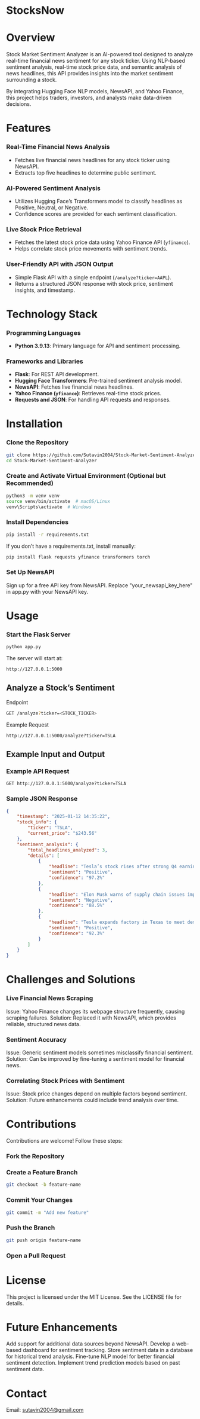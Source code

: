 # StocksNow

# Overview
Stock Market Sentiment Analyzer is an AI-powered tool designed to analyze real-time financial news sentiment for any stock ticker. Using NLP-based sentiment analysis, real-time stock price data, and semantic analysis of news headlines, this API provides insights into the market sentiment surrounding a stock.

By integrating Hugging Face NLP models, NewsAPI, and Yahoo Finance, this project helps traders, investors, and analysts make data-driven decisions.

# Features

### Real-Time Financial News Analysis
- Fetches live financial news headlines for any stock ticker using NewsAPI.
- Extracts top five headlines to determine public sentiment.

### AI-Powered Sentiment Analysis
- Utilizes Hugging Face’s Transformers model to classify headlines as Positive, Neutral, or Negative.
- Confidence scores are provided for each sentiment classification.

### Live Stock Price Retrieval
- Fetches the latest stock price data using Yahoo Finance API (`yfinance`).
- Helps correlate stock price movements with sentiment trends.

### User-Friendly API with JSON Output
- Simple Flask API with a single endpoint (`/analyze?ticker=AAPL`).
- Returns a structured JSON response with stock price, sentiment insights, and timestamp.

# Technology Stack

### Programming Languages
- **Python 3.9.13**: Primary language for API and sentiment processing.

### Frameworks and Libraries
- **Flask**: For REST API development.
- **Hugging Face Transformers**: Pre-trained sentiment analysis model.
- **NewsAPI**: Fetches live financial news headlines.
- **Yahoo Finance (`yfinance`)**: Retrieves real-time stock prices.
- **Requests and JSON**: For handling API requests and responses.

# Installation

### Clone the Repository
```bash
git clone https://github.com/Sutavin2004/Stock-Market-Sentiment-Analyzer.git
cd Stock-Market-Sentiment-Analyzer
```
### Create and Activate Virtual Environment (Optional but Recommended)
```bash
python3 -m venv venv
source venv/bin/activate  # macOS/Linux
venv\Scripts\activate  # Windows
```
### Install Dependencies
```bash
pip install -r requirements.txt
```
If you don’t have a requirements.txt, install manually:
```bash
pip install flask requests yfinance transformers torch
```
### Set Up NewsAPI
Sign up for a free API key from NewsAPI.
Replace "your_newsapi_key_here" in app.py with your NewsAPI key.
# Usage
### Start the Flask Server
```bash
python app.py
```
The server will start at:
```bash
http://127.0.0.1:5000
```
## Analyze a Stock’s Sentiment
Endpoint
```bash
GET /analyze?ticker=<STOCK_TICKER>
```
Example Request
```bash
http://127.0.0.1:5000/analyze?ticker=TSLA
```
## Example Input and Output
### Example API Request
```http
GET http://127.0.0.1:5000/analyze?ticker=TSLA
```
### Sample JSON Response
```json
{
    "timestamp": "2025-01-12 14:35:22",
    "stock_info": {
        "ticker": "TSLA",
        "current_price": "$243.56"
    },
    "sentiment_analysis": {
        "total_headlines_analyzed": 3,
        "details": [
            {
                "headline": "Tesla’s stock rises after strong Q4 earnings report",
                "sentiment": "Positive",
                "confidence": "97.2%"
            },
            {
                "headline": "Elon Musk warns of supply chain issues impacting production",
                "sentiment": "Negative",
                "confidence": "88.5%"
            },
            {
                "headline": "Tesla expands factory in Texas to meet demand",
                "sentiment": "Positive",
                "confidence": "92.3%"
            }
        ]
    }
}
```
# Challenges and Solutions
### Live Financial News Scraping
Issue: Yahoo Finance changes its webpage structure frequently, causing scraping failures.
Solution: Replaced it with NewsAPI, which provides reliable, structured news data.

### Sentiment Accuracy
Issue: Generic sentiment models sometimes misclassify financial sentiment.
Solution: Can be improved by fine-tuning a sentiment model for financial news.

### Correlating Stock Prices with Sentiment
Issue: Stock price changes depend on multiple factors beyond sentiment.
Solution: Future enhancements could include trend analysis over time.

# Contributions
Contributions are welcome! Follow these steps:

### Fork the Repository
### Create a Feature Branch
```bash
git checkout -b feature-name
```
### Commit Your Changes
```bash
git commit -m "Add new feature"
```
### Push the Branch
```bash
git push origin feature-name
```
### Open a Pull Request
# License
This project is licensed under the MIT License. See the LICENSE file for details.

# Future Enhancements
Add support for additional data sources beyond NewsAPI.
Develop a web-based dashboard for sentiment tracking.
Store sentiment data in a database for historical trend analysis.
Fine-tune NLP model for better financial sentiment detection.
Implement trend prediction models based on past sentiment data.

# Contact
Email: sutavin2004@gmail.com
